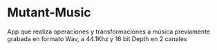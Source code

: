 # Mutant-Music
App que realiza operaciones y transformaciones a música previamente grabada en formato Wav, a 44.1Khz y 16 bit Depth en 2 canales
